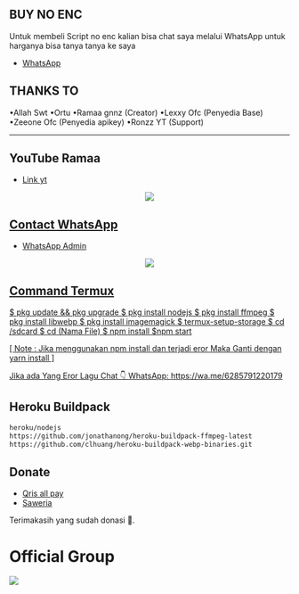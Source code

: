 ## BUY NO ENC
Untuk membeli Script no enc
kalian bisa chat saya melalui WhatsApp
untuk harganya bisa tanya tanya ke saya

- [WhatsApp](https://wa.me/6285791220179)

## THANKS TO
   •Allah Swt
   •Ortu
   •Ramaa gnnz (Creator)
   •Lexxy Ofc (Penyedia Base)
   •Zeeone Ofc (Penyedia apikey)
   •Ronzz YT (Support)

---


## YouTube Ramaa
- [Link yt](https://youtube.com/@ramaagnnz961?si=EnSIkaIECMiOmarE)

<p align="center">
<a href="https://youtube.com/@ramaagnnz961?si=EnSIkaIECMiOmarE"><img src="https://telegra.ph/file/bbabc9951ac56bea354b9.jpg" />
</p>

## Contact WhatsApp 
- [WhatsApp Admin](https://wa.me/6285791220179)

<p align="center">
<a href="https://wa.me/6285791220179"><img src="https://telegra.ph/file/1f1b12a9b41ace5a2b0cf.jpg" />
</p>

## Command Termux
$ pkg update && pkg upgrade
$ pkg install nodejs
$ pkg install ffmpeg 
$ pkg install libwebp 
$ pkg install imagemagick 
$ termux-setup-storage
$ cd /sdcard
$ cd (Nama File)
$ npm install 
$npm start

[ Note : Jika menggunakan npm install dan terjadi eror
Maka Ganti dengan yarn install ]

Jika ada Yang Eror Lagu Chat 👇
WhatsApp: https://wa.me/6285791220179

## Heroku Buildpack
```bash
heroku/nodejs
https://github.com/jonathanong/heroku-buildpack-ffmpeg-latest
https://github.com/clhuang/heroku-buildpack-webp-binaries.git
```

## Donate
- [Qris all pay](https://telegra.ph/file/01ad28fe8c110ce351f8a.jpg)
- [Saweria](https://saweria.co/Ramaa1)

Terimakasih yang sudah donasi 🙏.

# Official Group
<a href="https://chat.whatsapp.com/JYjwm7vfjdB69FrnyuwoEF"><img src="https://img.shields.io/badge/Alphabot Support-25D366?style=for-the-badge&logo=whatsapp&logoColor=white" />



